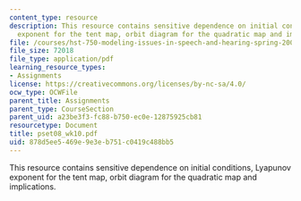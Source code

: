 ```yaml
---
content_type: resource
description: This resource contains sensitive dependence on initial conditions, Lyapunov
  exponent for the tent map, orbit diagram for the quadratic map and implications.
file: /courses/hst-750-modeling-issues-in-speech-and-hearing-spring-2006/878d5ee5469e9e3eb751c0419c488bb5_pset08_wk10.pdf
file_size: 72018
file_type: application/pdf
learning_resource_types:
- Assignments
license: https://creativecommons.org/licenses/by-nc-sa/4.0/
ocw_type: OCWFile
parent_title: Assignments
parent_type: CourseSection
parent_uid: a23be3f3-fc88-b750-ec0e-12875925cb81
resourcetype: Document
title: pset08_wk10.pdf
uid: 878d5ee5-469e-9e3e-b751-c0419c488bb5
---
```

This resource contains sensitive dependence on initial conditions, Lyapunov exponent for the tent map, orbit diagram for the quadratic map and implications.